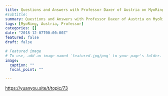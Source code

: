 ```yaml
---
title: Questions and Answers with Professor Daxer of Austria on MyoRing
#subtitle: 
summary: Questions and Answers with Professor Daxer of Austria on MyoRing
tags: [MyoRing, Austria, Professor]
categories: []
date: "2018-12-07T00:00:00Z"
featured: false
draft: false

# Featured image
# To use, add an image named `featured.jpg/png` to your page's folder. 
image:
  caption: ""
  focal_point: ""

---
```


https://yuanyou.site/t/topic/73


